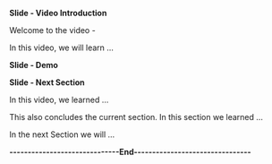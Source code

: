 **Slide - Video Introduction**

Welcome to the video -

In this video, we will learn …

**Slide - Demo**

**Slide - Next Section**

In this video, we learned …

This also concludes the current section. In this section we learned …

In the next Section we will …

**------------------------------End--------------------------------**

